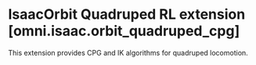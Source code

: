 # IsaacOrbit Quadruped RL extension [omni.isaac.orbit_quadruped_cpg]

This extension provides CPG and IK algorithms for quadruped locomotion. 
